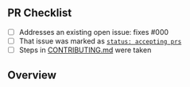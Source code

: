 <!-- 👋 Hi, thanks for sending a PR to ts-logging! 💖.
Please fill out all fields below and make sure each item is true and [x] checked.
Otherwise we may not be able to review your PR. -->

## PR Checklist

- [ ] Addresses an existing open issue: fixes #000
- [ ] That issue was marked as [`status: accepting prs`](https://github.com/Stephenradams/ts-logging/issues?q=is%3Aopen+is%3Aissue+label%3A%22status%3A+accepting+prs%22)
- [ ] Steps in [CONTRIBUTING.md](https://github.com/Stephenradams/ts-logging/blob/main/.github/CONTRIBUTING.md) were taken

## Overview

<!-- Description of what is changed and how the code change does that. -->
